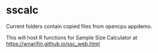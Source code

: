 # sscalc
Current folders contain copied files from opencpu appdemo.

This will host R functions for Sample Size Calculator at https://wnarifin.github.io/ssc_web.html
